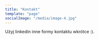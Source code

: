 ```yaml
---
title: "Kontakt"
template: "page"
socialImage: "/media/image-4.jpg"
---
```


Użyj linkedin inne formy kontaktu wkrótce :).